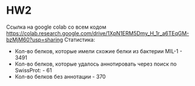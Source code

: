# HW2
Ссылка на google colab со всем кодом https://colab.research.google.com/drive/1XpN1ERM5Dmy_H_1r_a6TEqGM-bzMjM60?usp=sharing
Статистика:
* Кол-во белков, которые имели схожие белки из бактерии MIL-1 - 3491
* Кол-во белков, которые удалось аннотировать через поиск по SwissProt: - 61
* Кол-во белков без аннотации - 370
